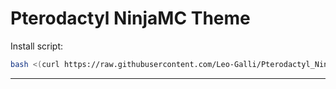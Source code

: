 # Pterodactyl NinjaMC Theme

Install script:
```sh
bash <(curl https://raw.githubusercontent.com/Leo-Galli/Pterodactyl_NinjaMC_Theme/main/install.sh)
```

---

